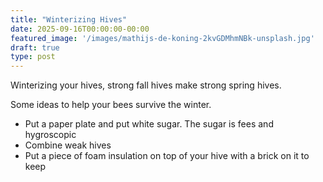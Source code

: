 ```yaml
---
title: "Winterizing Hives"
date: 2025-09-16T00:00:00-00:00
featured_image: '/images/mathijs-de-koning-2kvGDMhmNBk-unsplash.jpg'
draft: true
type: post
---
```


Winterizing your hives, strong fall hives make strong spring hives.

Some ideas to help your bees survive the winter.
* Put a paper plate and put white sugar.  The sugar is fees and hygroscopic 
* Combine weak hives
* Put a piece of foam insulation on top of your hive with a brick on it to keep 